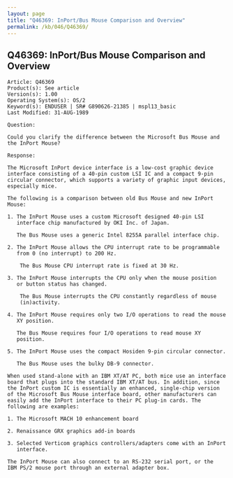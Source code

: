 ```yaml
---
layout: page
title: "Q46369: InPort/Bus Mouse Comparison and Overview"
permalink: /kb/046/Q46369/
---
```


## Q46369: InPort/Bus Mouse Comparison and Overview

	Article: Q46369
	Product(s): See article
	Version(s): 1.00
	Operating System(s): OS/2
	Keyword(s): ENDUSER | SR# G890626-21385 | mspl13_basic
	Last Modified: 31-AUG-1989
	
	Question:
	
	Could you clarify the difference between the Microsoft Bus Mouse and
	the InPort Mouse?
	
	Response:
	
	The Microsoft InPort device interface is a low-cost graphic device
	interface consisting of a 40-pin custom LSI IC and a compact 9-pin
	circular connector, which supports a variety of graphic input devices,
	especially mice.
	
	The following is a comparison between old Bus Mouse and new InPort
	Mouse:
	
	1. The InPort Mouse uses a custom Microsoft designed 40-pin LSI
	   interface chip manufactured by OKI Inc. of Japan.
	
	   The Bus Mouse uses a generic Intel 8255A parallel interface chip.
	
	2. The InPort Mouse allows the CPU interrupt rate to be programmable
	   from 0 (no interrupt) to 200 Hz.
	
	    The Bus Mouse CPU interrupt rate is fixed at 30 Hz.
	
	3. The InPort Mouse interrupts the CPU only when the mouse position
	   or button status has changed.
	
	    The Bus Mouse interrupts the CPU constantly regardless of mouse
	    (in)activity.
	
	4. The InPort Mouse requires only two I/O operations to read the mouse
	   XY position.
	
	   The Bus Mouse requires four I/O operations to read mouse XY
	   position.
	
	5. The InPort Mouse uses the compact Hosiden 9-pin circular connector.
	
	   The Bus Mouse uses the bulky DB-9 connector.
	
	When used stand-alone with an IBM XT/AT PC, both mice use an interface
	board that plugs into the standard IBM XT/AT bus. In addition, since
	the InPort custom IC is essentially an enhanced, single-chip version
	of the Microsoft Bus Mouse interface board, other manufacturers can
	easily add the InPort interface to their PC plug-in cards. The
	following are examples:
	
	1. The Microsoft MACH 10 enhancement board
	
	2. Renaissance GRX graphics add-in boards
	
	3. Selected Verticom graphics controllers/adapters come with an InPort
	   interface.
	
	The InPort Mouse can also connect to an RS-232 serial port, or the
	IBM PS/2 mouse port through an external adapter box.
